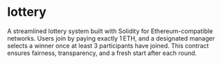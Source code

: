 # lottery
A streamlined lottery system built with Solidity for Ethereum-compatible networks. Users join by paying exactly 1 ETH, and a designated manager selects a winner once at least 3 participants have joined. This contract ensures fairness, transparency, and a fresh start after each round.
